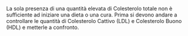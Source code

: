 La sola presenza di una quantità elevata di Colesterolo totale non è sufficiente ad iniziare una dieta o una cura. Prima si devono andare a controllare le quantità di Colesterolo Cattivo (LDL) e Colesterolo Buono (HDL) e metterle a confronto.
